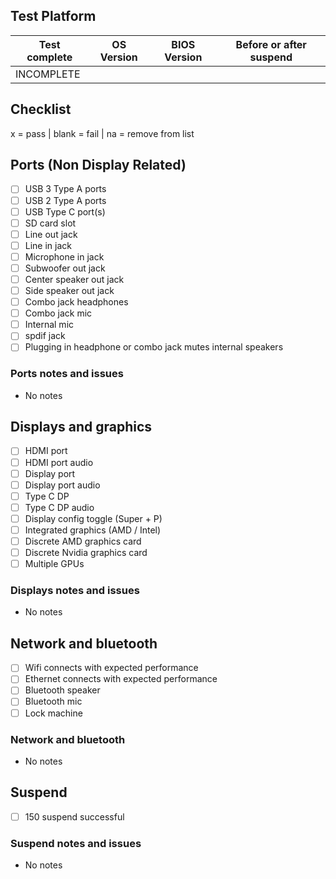 ## Test Platform

| Test complete | OS Version    | BIOS Version | Before or after suspend |
| ------------- | ------------- | ------------ | ----------------------- |
| INCOMPLETE    |               |              |                         |

## Checklist
x = pass | blank = fail | na = remove from list

## Ports (Non Display Related)

- [ ] USB 3 Type A ports
- [ ] USB 2 Type A ports
- [ ] USB Type C port(s)
- [ ] SD card slot
- [ ] Line out jack
- [ ] Line in jack
- [ ] Microphone in jack
- [ ] Subwoofer out jack
- [ ] Center speaker out jack
- [ ] Side speaker out jack
- [ ] Combo jack headphones
- [ ] Combo jack mic
- [ ] Internal mic
- [ ] spdif jack
- [ ] Plugging in headphone or combo jack mutes internal speakers

### Ports notes and issues

- No notes

## Displays and graphics

- [ ] HDMI port
- [ ] HDMI port audio
- [ ] Display port
- [ ] Display port audio
- [ ] Type C DP
- [ ] Type C DP audio
- [ ] Display config toggle (Super + P)
- [ ] Integrated graphics (AMD / Intel)
- [ ] Discrete AMD graphics card
- [ ] Discrete Nvidia graphics card
- [ ] Multiple GPUs

### Displays notes and issues

- No notes

## Network and bluetooth

- [ ] Wifi connects with expected performance
- [ ] Ethernet connects with expected performance
- [ ] Bluetooth speaker
- [ ] Bluetooth mic
- [ ] Lock machine

### Network and bluetooth

- No notes

## Suspend

- [ ] 150 suspend successful

### Suspend notes and issues

- No notes


